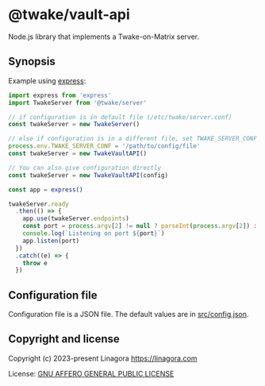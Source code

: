 # @twake/vault-api

Node.js library that implements a Twake-on-Matrix server.

## Synopsis

Example using [express](https://www.npmjs.com/package/express):

```js
import express from 'express'
import TwakeServer from '@twake/server'

// if configuration is in default file (/etc/twake/server.conf)
const twakeServer = new TwakeServer()

// else if configuration is in a different file, set TWAKE_SERVER_CONF
process.env.TWAKE_SERVER_CONF = '/path/to/config/file'
const twakeServer = new TwakeVaultAPI()

// You can also give configuration directly
const twakeServer = new TwakeVaultAPI(config)

const app = express()

twakeServer.ready
  .then(() => {
    app.use(twakeServer.endpoints)
    const port = process.argv[2] != null ? parseInt(process.argv[2]) : 3000
    console.log(`Listening on port ${port}`)
    app.listen(port)
  })
  .catch((e) => {
    throw e
  })
```

## Configuration file

Configuration file is a JSON file. The default values are
in [src/config.json](./src/config.json).

## Copyright and license

Copyright (c) 2023-present Linagora <https://linagora.com>

License: [GNU AFFERO GENERAL PUBLIC LICENSE](https://ci.linagora.com/publicgroup/oss/twake/tom-server/-/blob/master/LICENSE)
